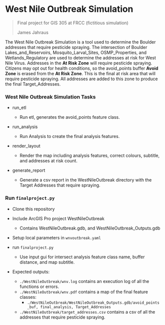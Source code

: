 # West Nile Outbreak Simulation
> Final project for GIS 305 at FRCC (fictitious simulation)
> 
> James Jahraus

The West Nile Outbreak Simulation is a tool used to determine the Boulder addresses that require pesticide spraying.
The intersection of Boulder Lakes_and_Reservoirs, Mosquito_Larval_Sites, OSMP_Properties, and Wetlands_Regulatory
are used to determine the addresses at risk for West Nile Virus.
Addresses in the **At Risk Zone** will require pesticide spraying.
Citizens may opt out for health conditions, so the avoid_points buffer **Avoid Zone** is erased from the **At Risk Zone**.
This is the final at risk area that will require pesticide spraying.
All addresses are added to this zone to produce the final Target_Addresses.


### West Nile Outbreak Simulation Tasks 


* run_etl 
  * Run etl, generates the avoid_points feature class.


* run_analysis
  * Run Analysis to create the final analysis features.


* render_layout
  * Render the map including analysis features, correct colours, subtitle, and addresses at risk count.


* generate_report
  * Generate a csv report in the WestNileOutbreak directory with the Target Addresses that require spraying.
    

### Run `finalproject.py`


* Clone this repository


* Include ArcGIS Pro project WestNileOutbreak
  * Contains WestNileOutbreak.gdb, and WestNileOutbreak_Outputs.gdb


* Setup local parameters in `wnvoutbreak.yaml`   


* run `finalproject.py`
  * Use input gui for intersect analysis feature class name, buffer distance, and map subtitle.
  

* Expected outputs:
  * `./WestNileOutbreak/wnv.log` contains an execution log of all the functions or errors. 
  * `./WestNileOutbreak/wnv.pdf` contains a map of the final feature classes:
    * `./WestNileOutbreak/WestNileOutbreak_Outputs.gdb/avoid_points_buf, final_analysis, Target_Addresses`
  * `./WestNileOutbreak/target_addresses.csv` contains a csv of all the addresses that require pesticide spraying.
  
  